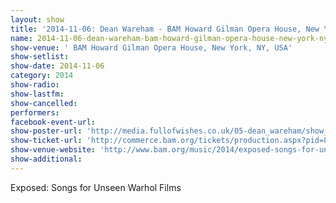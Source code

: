 ```yaml
---
layout: show
title: '2014-11-06: Dean Wareham - BAM Howard Gilman Opera House, New York, NY, USA'
name: 2014-11-06-dean-wareham-bam-howard-gilman-opera-house-new-york-ny-usa
show-venue: ' BAM Howard Gilman Opera House, New York, NY, USA'
show-setlist: 
show-date: 2014-11-06
category: 2014
show-radio: 
show-lastfm: 
show-cancelled: 
performers: 
facebook-event-url: 
show-poster-url: 'http://media.fullofwishes.co.uk/05-dean_wareham/show_assets/2014-11-06/20141106-dean-wareham-unseen-warhol.jpg'
show-ticket-url: 'http://commerce.bam.org/tickets/production.aspx?pid=8929'
show-venue-website: 'http://www.bam.org/music/2014/exposed-songs-for-unseen-warhol-films'
show-additional: 
---
```

Exposed: Songs for Unseen Warhol Films 
